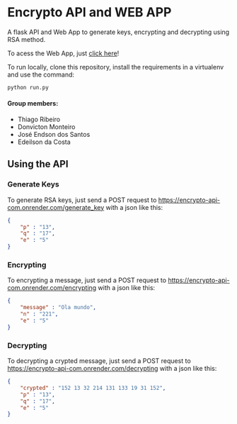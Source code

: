 # Encrypto API and WEB APP

A flask API and Web App to generate keys, encrypting and decrypting using RSA method.

To acess the Web App, just [click here](https://encrypto-api-com.onrender.com/generate-page)!

To run locally, clone this repository, install the requirements in a virtualenv and use the command:

 ```sh
 python run.py
 ```
#### Group members:

- Thiago Ribeiro
- Donvicton Monteiro
- José Endson dos Santos
- Edeilson da Costa

## Using the API
### Generate Keys

To generate RSA keys, just send a POST request to https://encrypto-api-com.onrender.com/generate_key with a json like this:

```json
{
    "p" : "13",
    "q" : "17",
    "e" : "5"
}
```

### Encrypting

To encrypting a message, just send a POST request to https://encrypto-api-com.onrender.com/encrypting with a json like this:

```json
{
    "message" : "Ola mundo",
    "n" : "221",
    "e" : "5"
}
```
### Decrypting

To decrypting a crypted message, just send a POST request to https://encrypto-api-com.onrender.com/decrypting with a json like this:

```json
{
    "crypted" : "152 13 32 214 131 133 19 31 152",
    "p" : "13",
    "q" : "17",
    "e" : "5"
}
```

